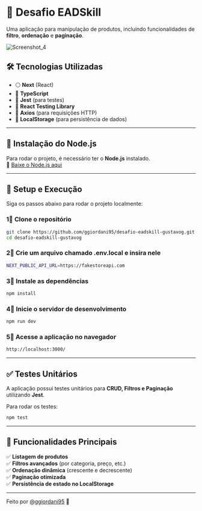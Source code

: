 # 🚀 Desafio EADSkill

Uma aplicação para manipulação de produtos, incluindo funcionalidades de **filtro**, **ordenação** e **paginação**.

![Screenshot_4](https://github.com/user-attachments/assets/b7934a46-f3e9-4d42-a3fc-1228f844d4a1)

## 🛠 Tecnologias Utilizadas

- ⚪ **Next** (React)
- 🔵 **TypeScript**
- 🧪 **Jest** (para testes)
- 🤩 **React Testing Library**
- 🔗 **Axios** (para requisições HTTP)
- 📂 **LocalStorage** (para persistência de dados)

---

## 👅 Instalação do Node.js

Para rodar o projeto, é necessário ter o **Node.js** instalado.  
🔗 [Baixe o Node.js aqui](https://nodejs.org/)

---

## 🚀 Setup e Execução

Siga os passos abaixo para rodar o projeto localmente:

### 1⃣ Clone o repositório

```bash
git clone https://github.com/ggiordani95/desafio-eadskill-gustavog.git
cd desafio-eadskill-gustavog
```

### 2⃣ Crie um arquivo chamado .env.local e insira nele

```bash
NEXT_PUBLIC_API_URL=https://fakestoreapi.com
```

### 3⃣ Instale as dependências

```bash
npm install
```

### 4⃣ Inicie o servidor de desenvolvimento

```bash
npm run dev
```

### 5⃣ Acesse a aplicação no navegador

```bash
http://localhost:3000/
```

---

## ✅ Testes Unitários

A aplicação possui testes unitários para **CRUD, Filtros e Paginação** utilizando **Jest**.

Para rodar os testes:

```bash
npm test
```

---

## 🎯 Funcionalidades Principais

✅ **Listagem de produtos**  
✅ **Filtros avançados** (por categoria, preço, etc.)  
✅ **Ordenação dinâmica** (crescente e decrescente)  
✅ **Paginação otimizada**  
✅ **Persistência de estado no LocalStorage**  

---

Feito por [@ggiordani95](https://github.com/ggiordani95) 🚀

